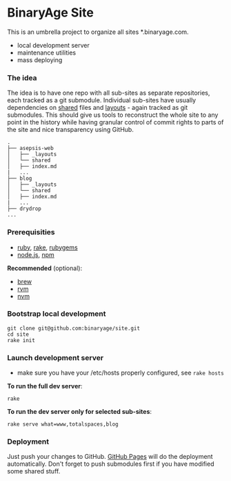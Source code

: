 # BinaryAge Site

This is an umbrella project to organize all sites *.binaryage.com.

  * local development server
  * maintenance utilities
  * mass deploying
  
### The idea

The idea is to have one repo with all sub-sites as separate repositories, each tracked as a git submodule. Individual sub-sites have usually dependencies on [shared](/binaryage/shared) files and [layouts](/binaryage/layouts) - again tracked as git submodules. This should give us tools to reconstruct the whole site to any point in the history while having granular control of commit rights to parts of the site and nice transparency using GitHub.

    .
    ├── asepsis-web
    │   ├── _layouts
    │   └── shared
    │   ├── index.md
    |   ...
    ├── blog
    │   ├── _layouts
    │   └── shared
    │   ├── index.md
    |   ...
    ├── drydrop
    ...
  
### Prerequisities

  * [ruby](http://www.ruby-lang.org), [rake](http://rake.rubyforge.org), [rubygems](http://rubygems.org)
  * [node.js](http://nodejs.org), [npm](http://npmjs.org)
  
**Recommended** (optional):

  * [brew](http://mxcl.github.com/homebrew)
  * [rvm](http://beginrescueend.com)
  * [nvm](https://github.com/creationix/nvm)
  
### Bootstrap local development

    git clone git@github.com:binaryage/site.git
    cd site
    rake init
    
### Launch development server

  * make sure you have your /etc/hosts properly configured, see `rake hosts`

**To run the full dev server**:

    rake
    
**To run the dev server only for selected sub-sites**:

    rake serve what=www,totalspaces,blog

### Deployment

Just push your changes to GitHub. [GitHub Pages](//pages.github.com) will do the deployment automatically. Don't forget to push submodules first if you have modified some shared stuff.
